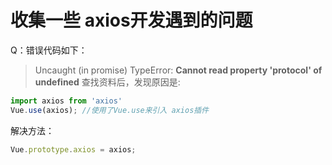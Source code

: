 # 收集一些 axios开发遇到的问题

Q：错误代码如下：
> Uncaught (in promise) TypeError: **Cannot read property 'protocol' of undefined**
查找资料后，发现原因是:
```js
import axios from 'axios'
Vue.use(axios); //使用了Vue.use来引入 axios插件
```
解决方法：
```js
Vue.prototype.axios = axios;
```

